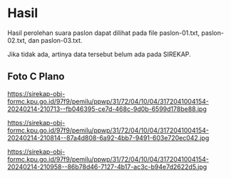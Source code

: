 # Hasil

Hasil perolehan suara paslon dapat dilihat pada file paslon-01.txt, paslon-02.txt, dan paslon-03.txt.

Jika tidak ada, artinya data tersebut belum ada pada SIREKAP.

## Foto C Plano

https://sirekap-obj-formc.kpu.go.id/97f9/pemilu/ppwp/31/72/04/10/04/3172041004154-20240214-210713--fb046395-ce7d-468c-9d0b-6599d178be88.jpg

https://sirekap-obj-formc.kpu.go.id/97f9/pemilu/ppwp/31/72/04/10/04/3172041004154-20240214-210814--87a4d808-6a92-4bb7-9491-603e720ec042.jpg

https://sirekap-obj-formc.kpu.go.id/97f9/pemilu/ppwp/31/72/04/10/04/3172041004154-20240214-210958--86b78d46-7127-4b17-ac3c-b94e7d2622d5.jpg
